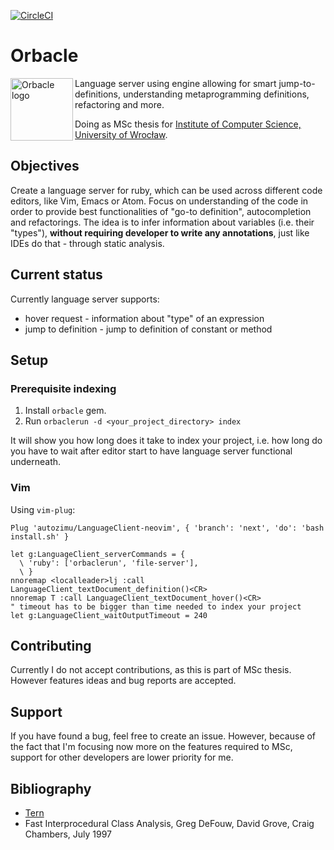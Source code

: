 [![CircleCI](https://circleci.com/gh/swistak35/orbacle/tree/master.svg?style=svg)](https://circleci.com/gh/swistak35/orbacle/tree/master)

# Orbacle

<img src="http://swistak35.com/img/orbacle-logo.png" alt="Orbacle logo" width="100px" align="left" />

Language server using engine allowing for smart jump-to-definitions, understanding metaprogramming definitions, refactoring and more.

Doing as MSc thesis for [Institute of Computer Science, University of Wrocław](http://ii.uni.wroc.pl).

## Objectives

Create a language server for ruby, which can be used across different code editors, like Vim, Emacs or Atom. Focus on understanding of the code in order to provide best functionalities of "go-to definition", autocompletion and refactorings. The idea is to infer information about variables (i.e. their "types"), **without requiring developer to write any annotations**, just like IDEs do that - through static analysis.

## Current status

Currently language server supports:
* hover request - information about "type" of an expression
* jump to definition - jump to definition of constant or method

## Setup

### Prerequisite indexing

1. Install `orbacle` gem.
2. Run `orbaclerun -d <your_project_directory> index`

It will show you how long does it take to index your project, i.e. how long do you have to wait after editor start to have language server functional underneath.

### Vim

Using `vim-plug`:

```
Plug 'autozimu/LanguageClient-neovim', { 'branch': 'next', 'do': 'bash install.sh' }

let g:LanguageClient_serverCommands = {
  \ 'ruby': ['orbaclerun', 'file-server'],
  \ }
nnoremap <localleader>lj :call LanguageClient_textDocument_definition()<CR>
nnoremap T :call LanguageClient_textDocument_hover()<CR>
" timeout has to be bigger than time needed to index your project
let g:LanguageClient_waitOutputTimeout = 240
```

## Contributing

Currently I do not accept contributions, as this is part of MSc thesis. However features ideas and bug reports are accepted.

## Support

If you have found a bug, feel free to create an issue. However, because of the fact that I'm focusing now more on the features required to MSc, support for other developers are lower priority for me.

## Bibliography

* [Tern](http://marijnhaverbeke.nl/blog/tern.html)
* Fast Interprocedural Class Analysis, Greg DeFouw, David Grove, Craig Chambers, July 1997
